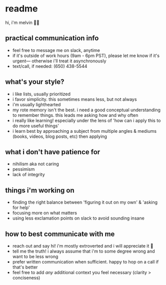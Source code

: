 # readme

hi, i'm melvin 👋🏽

## practical communication info

- feel free to message me on slack, anytime
- if it's outside of work hours (9am - 6pm PST), please let me know if it's urgent— otherwise i'll treat it asynchronously
- text/call, if needed: (650) 438-5544

## what's your style?

- i like lists, usually prioritized
- i favor simplicity. this sometimes means less, but not always
- i'm usually lighthearted
- my rote memory isn't the best. i need a good conceptual understanding to remember things. this leads me asking how and why often
- i really like learning! especially under the lens of 'how can i apply this to do more useful things'
- i learn best by approaching a subject from multiple angles & mediums (books, videos, blog posts, etc) then applying

## what i don't have patience for

- nihilism aka not caring
- pessimism
- lack of integrity

## things i'm working on

- finding the right balance between 'figuring it out on my own' & 'asking for help'
- focusing more on what matters
- using less exclamation points on slack to avoid sounding insane

## how to best communicate with me

- reach out and say hi! i'm mostly extroverted and i will appreciate it 🙂
- tell me the truth! i always assume that i'm to some degree wrong and want to be less wrong
- prefer written communication when sufficient. happy to hop on a call if that's better
- feel free to add _any_ additional context you feel necessary (clarity > conciseness)
